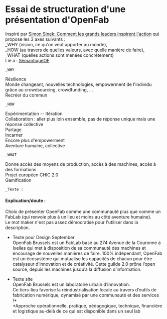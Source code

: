 # Essai de structuration d'une présentation d'OpenFab  
Inspiré par [Simon Sinek: Comment les grands leaders inspirent l'action](https://www.ted.com/talks/simon_sinek_how_great_leaders_inspire_action?language=fr)
qui propose les 3 axes suivants :  
_WHY (vision, ce qu'on veut apporter au monde),  
_HOW (au travers de quelles valeurs, avec quelle manière de faire),  
_WHAT (quelles actions sont menées concrètement)  
Lié à : [SémantiqueOF](https://github.com/Ginsburg/openfab/blob/master/S%C3%A9mantiqueOF.md)  

    _WHY  
Résilience  
Monde changeant, nouvelles technologies, empowerment de l'individu grâce au crowdsourcing, crowdfunding, ...  
Recréer du commun

    _HOW    
Expérimentation -- Itération  
Collaboration : aller plus loin ensemble, pas de réponse unique mais une réponse collective  
Partage  
Incarner  
Encore plus d'empowerment  
Aventure humaine, collective  

    _WHAT  
Donne accès des moyens de production, accès à des machines, accès à des formations  
Projet européen CHIC 2.0  
Gamification  

    _Texte :  


#### Explication/doute :  
Choix de présenter OpenFab comme une communauté plus que comme un FabLab (qui renvoie plus à un lieu et moins au côté
aventure humaine).  
Le mot maker n'est pas assez démocratisé pour l'utiliser dans la description.

- Texte pour Design September  
OpenFab Brussels est un FabLab basé au 274 Avenue de la Couronne à Ixelles qui met à disposition 
de sa communauté des machines et encourage de nouvelles manières de faire.
100% indépendant, OpenFab est un écosystème qui mutualise les capacités de chacun pour être catalyseur 
d’innovation et de créativité.
Cette guilde 2.0 prône l’open source, depuis les machines jusqu’à la diffusion d’information.

- Texte site  
OpenFab Brussels est un laboratoire urbain d’innovation.  
Ce tiers-lieu favorise la réindustrialisation locale au travers d’outils de fabrication numérique, 
dynamisé par une communauté et des services !*  
*Approche opérationnelle, pratique, pédagogique, technique, financière et logistique au-delà de ce qui 
est disponible dans un seul lab  
